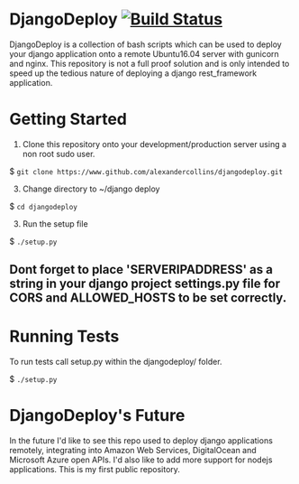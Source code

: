 # DjangoDeploy                                                                              [![Build Status](https://travis-ci.com/AlexanderCollins/DjangoDeploy.svg?token=npni315gymyQYezKVkZU&branch=master)](https://travis-ci.com/AlexanderCollins/DjangoDeploy)
DjangoDeploy is a collection of bash scripts which can be used to deploy your django application onto a remote Ubuntu16.04 server with gunicorn and nginx. 
This repository is not a full proof solution and is only intended to speed up the tedious nature of deploying a django rest_framework application.

# Getting Started
1. Clone this repository onto your development/production server using a non root sudo user.

$ ```git clone https://www.github.com/alexandercollins/djangodeploy.git```

3. Change directory to ~/django deploy

$ ```cd djangodeploy```

3. Run the setup file

$ ```./setup.py```


## Dont forget to place 'SERVERIPADDRESS' as a string in your django project settings.py file for CORS and ALLOWED_HOSTS to be set correctly.


# Running Tests
To run tests call setup.py within the djangodeploy/ folder.

$ ```./setup.py```

# DjangoDeploy's Future
In the future I'd like to see this repo used to deploy django applications remotely, integrating into Amazon Web Services, DigitalOcean and Microsoft Azure open APIs.
I'd also like to add more support for nodejs applications. This is my first public repository.
